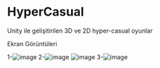 # HyperCasual
Unity ile gelişitirilen 3D ve 2D hyper-casual oyunlar

Ekran Görüntüleri

1-![image](https://user-images.githubusercontent.com/76616459/215290860-af7ef510-8d38-4f9e-aea2-ddc0bad76709.png)
2-![image](https://user-images.githubusercontent.com/76616459/215291051-26f4b2da-e55b-464f-878b-d105bb2c4347.png)
![image](https://user-images.githubusercontent.com/76616459/215291155-fa313c45-a5f8-4658-b435-fc97f205f39f.png)
3-![image](https://user-images.githubusercontent.com/76616459/215295661-340b8511-4367-4f6f-b88e-37b5d03080cf.png)
